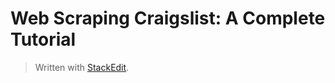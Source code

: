 Web Scraping Craigslist: A Complete Tutorial
===


> Written with [StackEdit](https://stackedit.io/).
<!--stackedit_data:
eyJoaXN0b3J5IjpbODI1MzU4ODldfQ==
-->
